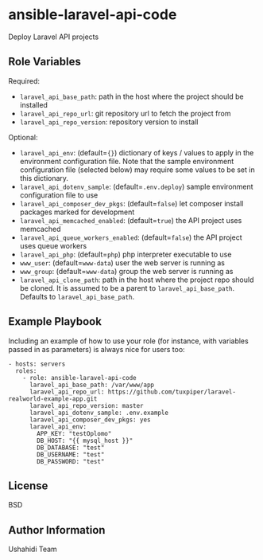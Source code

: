 ansible-laravel-api-code
=========

Deploy Laravel API projects

Role Variables
--------------

Required:
* `laravel_api_base_path`: path in the host where the project should be installed
* `laravel_api_repo_url`: git repository url to fetch the project from
* `laravel_api_repo_version`: repository version to install

Optional:
* `laravel_api_env`: (default=`{}`) dictionary of keys / values to apply in the environment configuration file. Note that the sample environment configuration file (selected below) may require some values to be set in this dictionary.
* `laravel_api_dotenv_sample`: (default=`.env.deploy`) sample environment configuration file to use
* `laravel_api_composer_dev_pkgs`: (default=`false`) let composer install packages marked for development
* `laravel_api_memcached_enabled`: (default=`true`) the API project uses memcached
* `laravel_api_queue_workers_enabled`: (default=`false`) the API project uses queue workers
* `laravel_api_php`: (default=`php`) php interpreter executable to use
* `www_user`: (default=`www-data`) user the web server is running as
* `www_group`: (default=`www-data`) group the web server is running as
* `laravel_api_clone_path`: path in the host where the project repo should be cloned. It is assumed to be a parent to `laravel_api_base_path`. Defaults to `laravel_api_base_path`.


Example Playbook
----------------

Including an example of how to use your role (for instance, with variables passed in as parameters) is always nice for users too:

    - hosts: servers
      roles:
        - role: ansible-laravel-api-code
          laravel_api_base_path: /var/www/app
          laravel_api_repo_url: https://github.com/tuxpiper/laravel-realworld-example-app.git
          laravel_api_repo_version: master
          laravel_api_dotenv_sample: .env.example
          laravel_api_composer_dev_pkgs: yes
          laravel_api_env:
            APP_KEY: "testOplomo"
            DB_HOST: "{{ mysql_host }}"
            DB_DATABASE: "test"
            DB_USERNAME: "test"
            DB_PASSWORD: "test"

License
-------

BSD

Author Information
------------------

Ushahidi Team